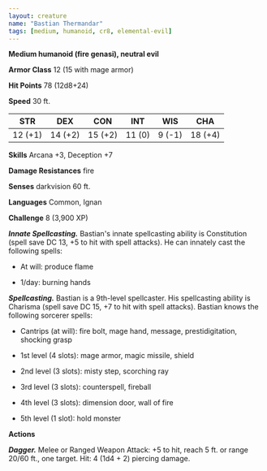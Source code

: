 ```yaml
---
layout: creature
name: "Bastian Thermandar"
tags: [medium, humanoid, cr8, elemental-evil]
---
```


**Medium humanoid (fire genasi), neutral evil**

**Armor Class** 12 (15 with mage armor)

**Hit Points** 78 (12d8+24)

**Speed** 30 ft.

|   STR   |   DEX   |   CON   |   INT   |   WIS   |   CHA   |
|:-----:|:-----:|:-----:|:-----:|:-----:|:-----:|
| 12 (+1) | 14 (+2) | 15 (+2) | 11 (0) | 9 (-1) | 18 (+4) |

**Skills** Arcana +3, Deception +7

**Damage Resistances** fire

**Senses** darkvision 60 ft.

**Languages** Common, Ignan

**Challenge** 8 (3,900 XP)

***Innate Spellcasting.*** Bastian's innate spellcasting ability is Constitution (spell save DC 13, +5 to hit with spell attacks). He can innately cast the following spells: 

* At will: produce flame

* 1/day: burning hands

***Spellcasting.*** Bastian is a 9th-level spellcaster. His spellcasting ability is Charisma (spell save DC 15, +7 to hit with spell attacks). Bastian knows the following sorcerer spells: 

* Cantrips (at will): fire bolt, mage hand, message, prestidigitation, shocking grasp

* 1st level (4 slots): mage armor, magic missile, shield

* 2nd level (3 slots): misty step, scorching ray

* 3rd level (3 slots): counterspell, fireball

* 4th level (3 slots): dimension door, wall of fire

* 5th level (1 slot): hold monster

**Actions**

***Dagger.*** Melee or Ranged Weapon Attack: +5 to hit, reach 5 ft. or range 20/60 ft., one target. Hit: 4 (1d4 + 2) piercing damage.

